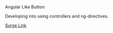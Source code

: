 Angular Like Button:

Developing into using controllers and ng-directives.

[Surge Link](https://tiy-snehelpatel-angularday3.surge.sh)
